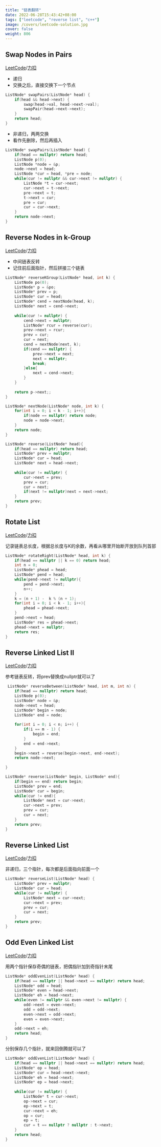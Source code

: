 ```yaml
---
title: "链表翻转"
date: 2022-06-28T15:43:42+08:00
tags: ["leetcode", "reverse list", "c++"]
image: /covers/leetcode-solution.jpg
cover: false
weight: 806
---
```



## Swap Nodes in Pairs
[LeetCode](https://leetcode.com/problems/swap-nodes-in-pairs)/[力扣](https://leetcode-cn.com/problems/swap-nodes-in-pairs)

- 递归
- 交换之后，直接交换下一个节点

```cpp
ListNode* swapPairs(ListNode* head) {
    if(head && head->next) {
        swap(head->val, head->next->val);
        swapPair(head->next->next);
    }
    return head;
}
```

- 非递归，两两交换
- 看作先删除，然后再插入

```cpp
ListNode* swapPairs(ListNode* head) {
    if(head == nullptr) return head;
    ListNode p(0);
    ListNode *node = &p;
    node->next = head;
    ListNode *cur = head, *pre = node;
    while(cur != nullptr && cur->next != nullptr) {
        ListNode *t = cur->next;
        cur->next = t->next;
        pre->next = t;
        t->next = cur;
        pre = cur;
        cur = cur->next;
    }
    return node->next;
}
```

## Reverse Nodes in k-Group
[LeetCode](https://leetcode.com/problems/reverse-nodes-in-k-group)/[力扣](https://leetcode-cn.com/problems/reverse-nodes-in-k-group)

- 中间链表反转
- 记住前后面指针，然后拼接三个链表

```cpp
ListNode* reverseKGroup(ListNode* head, int k) {
    ListNode po(0);
    ListNode* p = &po;
    ListNode* prev = p;
    ListNode* cur = head;
    ListNode* cend = nextNode(head, k);
    ListNode* next = cend->next;
    
    while(cur != nullptr) {
        cend->next = nullptr;
        ListNode* rcur = reverse(cur);
        prev->next = rcur;
        prev = cur;
        cur = next;
        cend = nextNode(next, k);
        if(cend == nullptr) {
            prev->next = next;
            next = nullptr;
            break;
        }else{
            next = cend->next;
        }
    }
    
    return p->next;;
}

ListNode* nextNode(ListNode* node, int k) {
    for(int i = 0; i < k - 1; i++){
        if(node == nullptr) return node;
        node = node->next;
    }
    return node;
}

ListNode* reverse(ListNode* head){
    if(head == nullptr) return head;
    ListNode* prev = nullptr;
    ListNode* cur = head;
    ListNode* next = head->next;
    
    while(cur != nullptr) {
        cur->next = prev;
        prev = cur;
        cur = next;
        if(next != nullptr)next = next->next;
    }
    return prev;
}
```

## Rotate List
[LeetCode](https://leetcode.com/problems/rotate-list)/[力扣](https://leetcode-cn.com/problems/rotate-list)

记录链表总长度，根据总长度与K的余数，再看从哪里开始断开放到队列首部

```cpp
ListNode* rotateRight(ListNode* head, int k) {
    if(head == nullptr || k == 0) return head;
    int n = 0;
    ListNode* phead = head;
    ListNode* pend = head;
    while(pend->next != nullptr){
        pend = pend->next;
        n++;
    }
    k = (n + 1) -  k % (n + 1);
    for(int i = 0; i < k - 1; i++){
        phead = phead->next;
    }
    pend->next = head;
    ListNode* res = phead->next;
    phead->next = nullptr;
    return res;
}
```

## Reverse Linked List II
[LeetCode](https://leetcode.com/problems/reverse-linked-list-ii)/[力扣](https://leetcode-cn.com/problems/reverse-linked-list-ii)

参考链表反转，将prev替换成nullptr就可以了

```cpp
 ListNode* reverseBetween(ListNode* head, int m, int n) {
    if(head == nullptr) return head;
    ListNode p(0);
    ListNode* node = &p;
    node->next = head;
    ListNode* begin = node;
    ListNode* end = node;
    
    for(int i = 0; i < n; i++) {
        if(i == m - 1) {
            begin = end;
        }
        end = end->next;
    }
    begin->next = reverse(begin->next, end->next);
    return node->next;
    
}

ListNode* reverse(ListNode* begin, ListNode* end){
    if(begin == end) return begin;
    ListNode* prev = end;
    ListNode* cur = begin;
    while(cur != end){
        ListNode* next = cur->next;
        cur->next = prev;
        prev = cur;
        cur = next;
    }
    return prev;
}
```

## Reverse Linked List
[LeetCode](https://leetcode.com/problems/reverse-linked-list)/[力扣](https://leetcode-cn.com/problems/reverse-linked-list)

非递归，三个指针，每次都是后面指向前面一个

```cpp
ListNode* reverseList(ListNode* head) {
    ListNode* prev = nullptr;
    ListNode* cur = head;
    while(cur != nullptr) {
        ListNode* next = cur->next;
        cur->next = prev;
        prev = cur;
        cur = next;
    }
    return prev;
}
```

## Odd Even Linked List
[LeetCode](https://leetcode.com/problems/odd-even-linked-list)/[力扣](https://leetcode-cn.com/problems/odd-even-linked-list)

用两个指针保存奇偶的链表，把偶指针加到奇指针末尾

```cpp
ListNode* oddEvenList(ListNode* head) {
    if(head == nullptr || head->next == nullptr) return head;
    ListNode* odd = head;
    ListNode* even = head->next;
    ListNode* eh = head->next;
    while(even != nullptr && even->next != nullptr) {
        odd->next = even->next;
        odd = odd->next;
        even->next = odd->next;
        even = even->next;
    }
    odd->next = eh;
    return head;
}
```

分别保存几个指针，就来回倒腾就可以了

```cpp
ListNode* oddEvenList(ListNode* head) {
    if(head == nullptr || head->next == nullptr) return head;
    ListNode* op = head;
    ListNode* cur = head->next->next;
    ListNode* eh = head->next;
    ListNode* ep = head->next;
    
    while(cur != nullptr) {
        ListNode* t = cur->next;
        op->next = cur;
        ep->next = t;
        cur->next = eh;
        op = cur;
        ep = t;
        cur = t == nullptr ? nullptr : t->next;
    }
    return head;
}
```